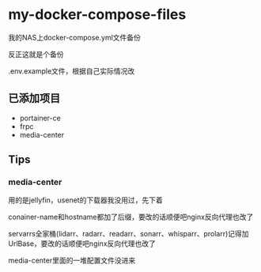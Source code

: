 # my-docker-compose-files

我的NAS上docker-compose.yml文件备份

反正这就是个备份

.env.example文件，根据自己实际情况改

## 已添加项目

- portainer-ce
- frpc
- media-center

## Tips

### media-center

用的是jellyfin，usenet的下载器我没用过，先下着

conainer-name和hostname都加了后缀，要改的话顺便吧nginx反向代理也改了

servarrs全家桶(lidarr、radarr、readarr、sonarr、whisparr、prolarr)记得加UrlBase，要改的话顺便吧nginx反向代理也改了

media-center里面的一堆配置文件没进来
